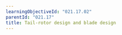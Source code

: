 ```yaml
---
learningObjectiveId: "021.17.02"
parentId: "021.17"
title: Tail-rotor design and blade design
---
```

